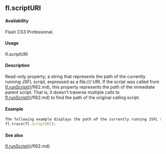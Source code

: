 ## fl.scriptURI

#### Availability

Flash CS3 Professional.

#### Usage

fl.scriptURI

#### Description

Read-only property; a string that represents the path of the currently running JSFL script, expressed as a file:/// URI. If the script was called from [fl.runScript()](#!AdobeDocs/developers-animatesdk-docs/test/flash_object_(fl)/fl62.md)/fl62.md), this property represents the path of the immediate parent script. That is, it doesn’t traverse multiple calls to [fl.runScript()](#!AdobeDocs/developers-animatesdk-docs/test/flash_object_(fl)/fl62.md)/fl62.md) to find the path of the original calling script.

#### Example

```javascript
The following example displays the path of the currently running JSFL script in the Output panel:
fl.trace(fl.scriptURI);

```
#### See also

[fl.runScript()](#!AdobeDocs/developers-animatesdk-docs/test/flash_object_(fl)/fl62.md)/fl62.md)
